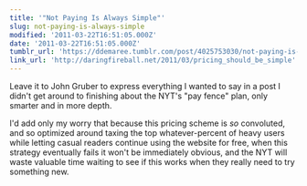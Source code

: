 ```yaml
---
title: '"Not Paying Is Always Simple"'
slug: not-paying-is-always-simple
modified: '2011-03-22T16:51:05.000Z'
date: '2011-03-22T16:51:05.000Z'
tumblr_url: 'https://ddemaree.tumblr.com/post/4025753030/not-paying-is-always-simple'
link_url: 'http://daringfireball.net/2011/03/pricing_should_be_simple'
---
```

Leave it to John Gruber to express everything I wanted to say in a post I didn't get around to finishing about the NYT's "pay fence" plan, only smarter and in more depth.

I'd add only my worry that because this pricing scheme is _so_ convoluted, and so optimized around taxing the top whatever-percent of heavy users while letting casual readers continue using the website for free, when this strategy eventually fails it won't be immediately obvious, and the NYT will waste valuable time waiting to see if this works when they really need to try something new.
